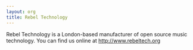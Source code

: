 ```yaml
---
layout: org
title: Rebel Technology
---
```

Rebel Technology is a London-based manufacturer of open source music technology.
 You can find us online at http://www.rebeltech.org
